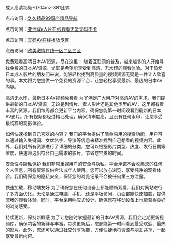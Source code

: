 

成人高清视频-0704mz-881比鸭


点击访问：<a href="https://rtj-3zo.pages.dev/">久久精品99国产精品导航</a>

点击访问：<a href="https://vassv.pages.dev/">亚洲成a人片在线观看天堂无码不卡</a>

点击访问：<a href="https://bered.pages.dev/">无码AV在线播放专区</a>

点击访问：<a href="https://tfda.pages.dev/">欧美激情在线一区二区三区</a>



免费观看高清日本AV资源，尽在这里！
随着互联网的普及，越来越多的人开始寻找免费的日本AV资源，尤其是希望能享受到高清、无水印的观看体验。对于热爱日本成人影片的朋友们来说，能够轻松找到高质量的视频资源无疑是一件让人欣喜的事。本文将为您提供一个免费的资源平台，让您轻松享受最新、最热的日本AV内容。

高清无水印，最新日本AV视频免费看
为了满足广大用户对高清AV的需求，我们提供最新的日本AV资源。无论是剧情片、素人影片还是其他类型的AV，这里都有着丰富的资源。我们每周都会更新平台内容，确保您能第一时间观看到最新的日本AV影片。所有视频都经过精心处理，确保清晰度高，且没有任何水印，让您享受最纯粹的观影体验。

如何快速找到自己喜欢的内容？
我们的平台提供了简单易用的搜索功能，用户可以通过输入关键词、女优名字、导演等信息来精准找到自己想看的视频内容。此外，我们对所有资源进行了详细的分类，您可以根据影片类型、热度、发行日期等维度，快速筛选出符合自己需求的影片，节省您宝贵的时间。

安全性与隐私保护
我们非常重视用户的安全与隐私。平台承诺不会收集您的任何个人信息，所有资源仅供合法成年人使用。您可以放心浏览，享受纯净的观看体验。我们确保您的隐私安全，保证您的浏览记录不会被任何第三方泄露。

快速加载，移动端友好
为了确保您在任何设备上都能顺畅观看，我们对网站进行了多方面优化。无论是通过电脑、手机，还是平板访问，页面都能快速加载，提供流畅的观看体验。同时，平台采用响应式设计，确保您在移动设备上也能获得良好的浏览感受。

持续更新，保持新鲜感
为了让您随时掌握最新的日本AV资源，我们会定期更新视频库，确保内容的新鲜与丰富。每次更新后，您都能第一时间看到最受欢迎、最热的影片。此外，您还可以通过社交分享功能，方便快捷地将资源与朋友共享，一起享受最新内容。






<span style="display:none;">[Canonical link]( https://github.com/ham20250704/ham02 ）</span>
